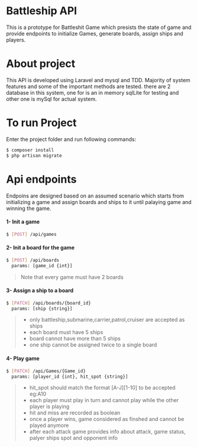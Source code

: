 # Battleship API

This is a prototype for Battleshit Game which presists the state of game and provide endpoints to initialize Games, generate boards, assign ships and players.

# About project

This API is developed using Laravel and mysql and TDD. Majority of system features and some of the important methods are tested. there are 2 database in this system, one for is an in memory sqlLite for testing and other one is mySql for actual system.


# To run Project

Enter the project folder and run following commands:

```sh
$ composer install
$ php artisan migrate
```
# Api endpoints
Endpoins are designed based on an assumed scenario which starts from initializing a game and assign boards and ships to it until palaying game and winning the game.


#### 1- Init a game

```sh
$ [POST] /api/games
```
#### 2- Init a board for the game

```sh
$ [POST] /api/boards
  params: [game_id {int}]
```
>Note that every game must have 2 boards

#### 3- Assign a ship to a board 

```sh
$ [PATCH] /api/boards/{board_id}
  params: [ship {string}]
```
> * only battleship,submarine,carrier,patrol,cruiser are accepted as ships
> * each board must have 5 ships
> * board cannot have more than 5 ships
> * one ship cannot be assigned twice to a single board


#### 4- Play game

```sh
$ [PATCH] /api/Games/{Game_id}
  params: [player_id {int}, hit_spot {string}]
```
> * hit_spot should match the format [A-J][1-10] to be accepted eg:A10
> * each player must play in turn and cannot play while the other player is playing
> * hit and miss are recorded as boolean
> * once a player wins, game considered as finshed and cannot be played anymore
> * after each attack game provides info about attack, game status, palyer ships spot and opponent info
